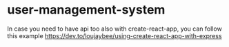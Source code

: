 # user-management-system

In case you need to have api too also with create-react-app, you can follow this example
https://dev.to/loujaybee/using-create-react-app-with-express

